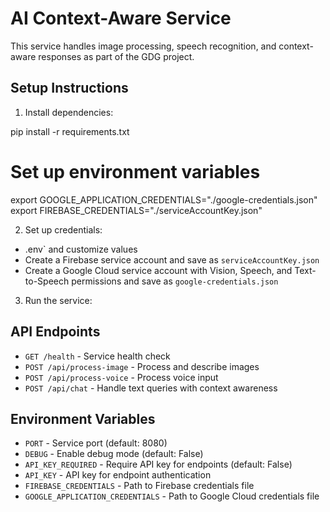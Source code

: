 # AI Context-Aware Service

This service handles image processing, speech recognition, and context-aware responses as part of the GDG project.

## Setup Instructions

1. Install dependencies:

pip install -r requirements.txt

 # Set up environment variables
export GOOGLE_APPLICATION_CREDENTIALS="./google-credentials.json"
export FIREBASE_CREDENTIALS="./serviceAccountKey.json"

2. Set up credentials:
- .env` and customize values
- Create a Firebase service account and save as `serviceAccountKey.json`
- Create a Google Cloud service account with Vision, Speech, and Text-to-Speech permissions
  and save as `google-credentials.json`

3. Run the service:

## API Endpoints

- `GET /health` - Service health check
- `POST /api/process-image` - Process and describe images
- `POST /api/process-voice` - Process voice input
- `POST /api/chat` - Handle text queries with context awareness

## Environment Variables

- `PORT` - Service port (default: 8080)
- `DEBUG` - Enable debug mode (default: False)
- `API_KEY_REQUIRED` - Require API key for endpoints (default: False)
- `API_KEY` - API key for endpoint authentication
- `FIREBASE_CREDENTIALS` - Path to Firebase credentials file
- `GOOGLE_APPLICATION_CREDENTIALS` - Path to Google Cloud credentials file
